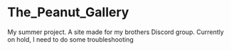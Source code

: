 # The_Peanut_Gallery
My summer project. A site made for my brothers Discord group.
Currently on hold, I need to do some troubleshooting
